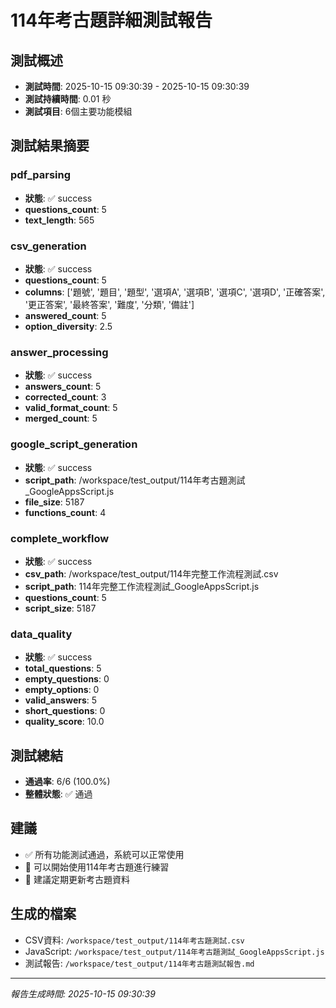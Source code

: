 # 114年考古題詳細測試報告

## 測試概述
- **測試時間**: 2025-10-15 09:30:39 - 2025-10-15 09:30:39
- **測試持續時間**: 0.01 秒
- **測試項目**: 6個主要功能模組

## 測試結果摘要

### pdf_parsing
- **狀態**: ✅ success
- **questions_count**: 5
- **text_length**: 565

### csv_generation
- **狀態**: ✅ success
- **questions_count**: 5
- **columns**: ['題號', '題目', '題型', '選項A', '選項B', '選項C', '選項D', '正確答案', '更正答案', '最終答案', '難度', '分類', '備註']
- **answered_count**: 5
- **option_diversity**: 2.5

### answer_processing
- **狀態**: ✅ success
- **answers_count**: 5
- **corrected_count**: 3
- **valid_format_count**: 5
- **merged_count**: 5

### google_script_generation
- **狀態**: ✅ success
- **script_path**: /workspace/test_output/114年考古題測試_GoogleAppsScript.js
- **file_size**: 5187
- **functions_count**: 4

### complete_workflow
- **狀態**: ✅ success
- **csv_path**: /workspace/test_output/114年完整工作流程測試.csv
- **script_path**: 114年完整工作流程測試_GoogleAppsScript.js
- **questions_count**: 5
- **script_size**: 5187

### data_quality
- **狀態**: ✅ success
- **total_questions**: 5
- **empty_questions**: 0
- **empty_options**: 0
- **valid_answers**: 5
- **short_questions**: 0
- **quality_score**: 10.0

## 測試總結

- **通過率**: 6/6 (100.0%)
- **整體狀態**: ✅ 通過

## 建議

- ✅ 所有功能測試通過，系統可以正常使用
- 🚀 可以開始使用114年考古題進行練習
- 📝 建議定期更新考古題資料

## 生成的檔案

- CSV資料: `/workspace/test_output/114年考古題測試.csv`
- JavaScript: `/workspace/test_output/114年考古題測試_GoogleAppsScript.js`
- 測試報告: `/workspace/test_output/114年考古題測試報告.md`

---
*報告生成時間: 2025-10-15 09:30:39*
